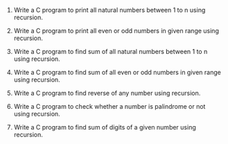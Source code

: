 1. Write a C program to print all natural numbers between 1 to n using recursion.

2. Write a C program to print all even or odd numbers in given range using recursion.

3. Write a C program to find sum of all natural numbers between 1 to n using recursion.

4. Write a C program to find sum of all even or odd numbers in given range using recursion.

5. Write a C program to find reverse of any number using recursion.

6. Write a C program to check whether a number is palindrome or not using recursion.

7. Write a C program to find sum of digits of a given number using recursion.
